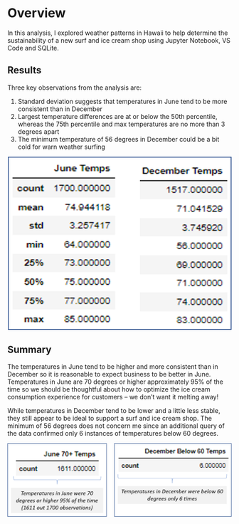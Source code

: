 # Overview
In this analysis, I explored weather patterns in Hawaii to help determine the sustainability of a new surf and ice cream shop using Jupyter Notebook, VS Code and SQLite.


## Results

Three key observations from the analysis are:

1. Standard deviation suggests that temperatures in June tend to be more consistent than in December
2. Largest temperature differences are at or below the 50th percentile, whereas the 75th percentile and max temperatures are no more than 3 degrees apart
3. The minimum temperature of 56 degrees in December could be a bit cold for warn weather surfing
 
![JuneDecStats](https://github.com/degitaccount/surfs_up/blob/main/JunDecStats.png)

## Summary

The temperatures in June tend to be higher and more consistent than in December so it is reasonable to expect business to be better in June.  Temperatures in June are 70 degrees or higher approximately 95% of the time so we should be thoughtful about how to optimize the ice cream consumption experience for customers – we don’t want it melting away!

While temperatures in December tend to be lower and a little less stable, they still appear to be ideal to support a surf and ice cream shop.  The minimum of 56 degrees does not concern me since an additional query of the data confirmed only 6 instances of temperatures below 60 degrees.

![JuneDecQueries](https://github.com/degitaccount/surfs_up/blob/main/JunDecQueries.png)
